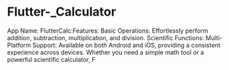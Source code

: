 # Flutter-_Calculator
App Name: FlutterCalc:Features:  Basic Operations: Effortlessly perform addition, subtraction, multiplication, and division. Scientific Functions:  Multi-Platform Support: Available on both Android and iOS, providing a consistent experience across devices. Whether you need a simple math tool or a powerful scientific calculator, F
